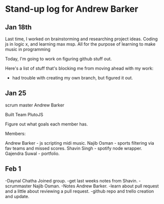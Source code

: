 # Stand-up log for Andrew Barker

## Jan 18th

Last time, I worked on brainstorming and researching project ideas. Coding js in logic x, 
and learning max msp. All for the purpose of learning to make music in programming

Today, I'm going to work on figuring github stuff out.

Here's a list of stuff that's blocking me from moving ahead with my work:

- had trouble with creating my own branch, but figured it out.

## Jan 25

scrum master Andrew Barker

Built Team PlutoJS

Figure out what goals each member has.

Members:

Andrew Barker - js scripting midi music.
Najib Osman - sports filtering via fav teams and missed scores.
Shavin Singh - spotify node wrapper.
Gajendra Suwal - portfolio.


## Feb 1

-Daynal Chatha Joined group.
-get last weeks notes from Shavin.
-scrummaster Najib Osman.
-Notes Andrew Barker.
-learn about pull request and a little about reviewing a pull request.
-github repo and trello creation and update.




